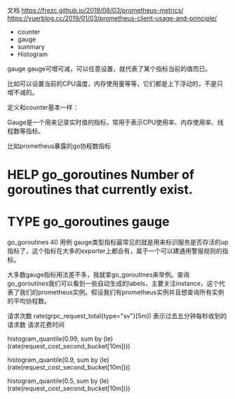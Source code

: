 文档 https://frezc.github.io/2019/08/03/prometheus-metrics/
https://yuerblog.cc/2019/01/03/prometheus-client-usage-and-principle/

- counter
- gauge
- summary
- Histogram


gauge
gauge可增可减，可以任意设置，就代表了某个指标当前的值而已。

比如可以设置当前的CPU温度，内存使用量等等，它们都是上下浮动的，不是只增不减的。

定义和counter基本一样：

Gauge是一个用来记录实时值的指标，常用于表示CPU使用率、内存使用率、线程数等指标。

比如prometheus暴露的go协程数指标

# HELP go_goroutines Number of goroutines that currently exist.
# TYPE go_goroutines gauge
go_goroutines 40
用例
gauge类型指标最常见的就是用来标识服务是否存活的up指标了，这个指标在大多的exporter上都会有，属于一个可以建通用警报规则的指标。

大多数gauge指标用法差不多，我就拿go_goroutines来举例。查询go_goroutines我们可以看到一些自动生成的labels，主要关注instance，这个代表了我们的prometheus实例。假设我们有prometheus实例并且想查询所有实例的平均协程数。



请求次数
rate(grpc_request_total{type="sv"}[5m])
表示过去五分钟每秒收到的请求数
请求花费时间

histogram_quantile(0.99, sum by (le) (rate(request_cost_second_bucket[10m])))

histogram_quantile(0.9, sum by (le) (rate(request_cost_second_bucket[10m])))


histogram_quantile(0.5, sum by (le) (rate(request_cost_second_bucket[10m])))

